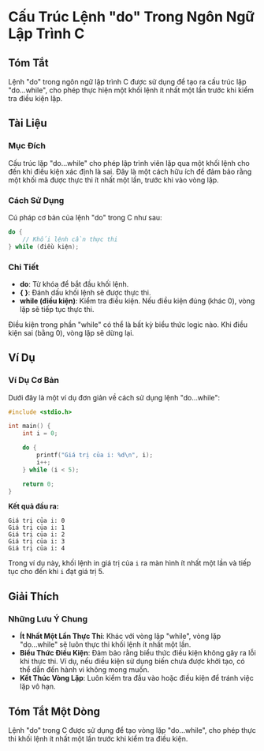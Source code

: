 <!--
Meta Description: # Cấu Trúc Lệnh "do" Trong Ngôn Ngữ Lập Trình C ## Tóm Tắt Lệnh "do" trong ngôn ngữ lập trình C được sử dụng để tạo ra cấu trúc lặp "do...while", cho ...
Meta Keywords: lệnh, điều, kiện, lặp, một
-->

# Cấu Trúc Lệnh "do" Trong Ngôn Ngữ Lập Trình C

## Tóm Tắt
Lệnh "do" trong ngôn ngữ lập trình C được sử dụng để tạo ra cấu trúc lặp "do...while", cho phép thực hiện một khối lệnh ít nhất một lần trước khi kiểm tra điều kiện lặp.

## Tài Liệu
### Mục Đích
Cấu trúc lặp "do...while" cho phép lập trình viên lặp qua một khối lệnh cho đến khi điều kiện xác định là sai. Đây là một cách hữu ích để đảm bảo rằng một khối mã được thực thi ít nhất một lần, trước khi vào vòng lặp.

### Cách Sử Dụng
Cú pháp cơ bản của lệnh "do" trong C như sau:

```c
do {
    // Khối lệnh cần thực thi
} while (điều kiện);
```

### Chi Tiết
- **do**: Từ khóa để bắt đầu khối lệnh.
- **{ }**: Đánh dấu khối lệnh sẽ được thực thi.
- **while (điều kiện)**: Kiểm tra điều kiện. Nếu điều kiện đúng (khác 0), vòng lặp sẽ tiếp tục thực thi.

Điều kiện trong phần "while" có thể là bất kỳ biểu thức logic nào. Khi điều kiện sai (bằng 0), vòng lặp sẽ dừng lại.

## Ví Dụ
### Ví Dụ Cơ Bản
Dưới đây là một ví dụ đơn giản về cách sử dụng lệnh "do...while":

```c
#include <stdio.h>

int main() {
    int i = 0;

    do {
        printf("Giá trị của i: %d\n", i);
        i++;
    } while (i < 5);

    return 0;
}
```

**Kết quả đầu ra:**
```
Giá trị của i: 0
Giá trị của i: 1
Giá trị của i: 2
Giá trị của i: 3
Giá trị của i: 4
```

Trong ví dụ này, khối lệnh in giá trị của `i` ra màn hình ít nhất một lần và tiếp tục cho đến khi `i` đạt giá trị 5.

## Giải Thích
### Những Lưu Ý Chung
- **Ít Nhất Một Lần Thực Thi**: Khác với vòng lặp "while", vòng lặp "do...while" sẽ luôn thực thi khối lệnh ít nhất một lần.
- **Biểu Thức Điều Kiện**: Đảm bảo rằng biểu thức điều kiện không gây ra lỗi khi thực thi. Ví dụ, nếu điều kiện sử dụng biến chưa được khởi tạo, có thể dẫn đến hành vi không mong muốn.
- **Kết Thúc Vòng Lặp**: Luôn kiểm tra đầu vào hoặc điều kiện để tránh việc lặp vô hạn.

## Tóm Tắt Một Dòng
Lệnh "do" trong C được sử dụng để tạo vòng lặp "do...while", cho phép thực thi khối lệnh ít nhất một lần trước khi kiểm tra điều kiện.